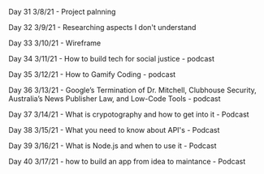 Day 31
3/8/21 - Project palnning

Day 32
3/9/21 - Researching aspects I don't understand

Day 33
3/10/21 - Wireframe

Day 34
3/11/21 - How to build tech for social justice - podcast

Day 35
3/12/21 - How to Gamify Coding - podcast

Day 36
3/13/21 - Google’s Termination of Dr. Mitchell, Clubhouse Security, Australia’s News Publisher Law, and Low-Code Tools - podcast

Day 37
3/14/21 - What is crypotography and how to get into it - Podcast

Day 38
3/15/21 - What you need to know about API's - Podcast

Day 39
3/16/21 - What is Node.js and when to use it - Podcast

Day 40
3/17/21 - how to build an app from idea to maintance - Podcast
